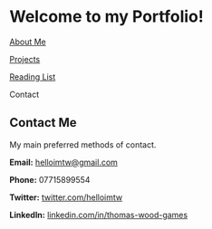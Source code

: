 # Welcome to my Portfolio!

<a href="https://twood27897.github.io/pages/about.html" rel="About Me">About Me</a>
<br>

<a href="https://twood27897.github.io/pages/projects.html" rel="Projects">Projects</a>
<br>

<a href="https://twood27897.github.io/pages/reading-list.html" rel="Reading List">Reading List</a>
<br>

Contact
<br>

## Contact Me
My main preferred methods of contact.

**Email:** helloimtw@gmail.com

**Phone:** 07715899554

**Twitter:** <a href="https://twitter.com/helloimtw" rel="twitter.com/helloimtw">twitter.com/helloimtw</a>

**LinkedIn:** <a href="https://www.linkedin.com/in/thomas-wood-games/" rel="linkedin.com/in/thomas-wood-games">linkedin.com/in/thomas-wood-games</a>
